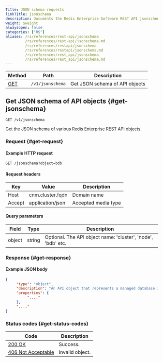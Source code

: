 ```yaml
---
Title: JSON schema requests
linkTitle: jsonschema
description: Documents the Redis Enterprise Software REST API jsonschema requests.
weight: $weight
alwaysopen: false
categories: ["RS"]
aliases: /rs/references/rest-api/jsonschema
         /rs/references/rest-api/jsonschema.md
         /rs/references/restapi/jsonschema
         /rs/references/restapi/jsonschema.md
         /rs/references/rest_api/jsonschema
         /rs/references/rest_api/jsonschema.md
---
```


| Method | Path | Description |
|--------|------|-------------|
| [GET](#get-jsonschema) | `/v1/jsonschema` | Get JSON schema of API objects |

## Get JSON schema of API objects {#get-jsonschema}

	GET /v1/jsonschema

Get the JSON schema of various Redis Enterprise REST API objects.

### Request {#get-request} 

#### Example HTTP request

	GET /jsonschema?object=bdb 

#### Request headers

| Key | Value | Description |
|-----|-------|-------------|
| Host | cnm.cluster.fqdn | Domain name |
| Accept | application/json | Accepted media type |

#### Query parameters

| Field | Type | Description |
|-------|------|-------------|
| object | string | Optional. The API object name: 'cluster', 'node', 'bdb' etc. |

### Response {#get-response} 

#### Example JSON body

```json
{
     "type": "object",
     "description": "An API object that represents a managed database in the cluster.",
     "properties": {
          "...."
     },
     "...."
}
```

### Status codes {#get-status-codes} 

| Code | Description |
|------|-------------|
| [200 OK](http://www.w3.org/Protocols/rfc2616/rfc2616-sec10.html#sec10.2.1) | Success. |
| [406 Not Acceptable](http://www.w3.org/Protocols/rfc2616/rfc2616-sec10.html#sec10.4.7) | Invalid object. |
